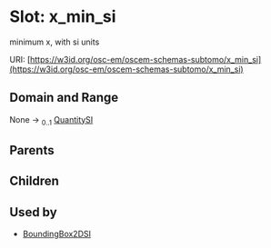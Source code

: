 
# Slot: x_min_si

minimum x, with si units

URI: [https://w3id.org/osc-em/oscem-schemas-subtomo/x_min_si](https://w3id.org/osc-em/oscem-schemas-subtomo/x_min_si)


## Domain and Range

None &#8594;  <sub>0..1</sub> [QuantitySI](QuantitySI.md)

## Parents


## Children


## Used by

 * [BoundingBox2DSI](BoundingBox2DSI.md)
